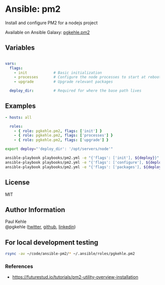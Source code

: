 # Ansible: pm2

Install and configure PM2 for a nodejs project

Available on Ansible Galaxy: [pgkehle.pm2](https://galaxy.ansible.com/pgkehle/pm2)


## Variables
```yaml

vars: 
  flags:
    - init            # Basic initialization
    - processes       # Configure the node processes to start at reboot
    - upgrade         # Upgrade relevant packages

  deploy_dir:         # Required for where the base path lives

```

## Examples

```YAML
- hosts: all

  roles:
    - { role: pgkehle.pm2, flags: ['init'] }     
    - { role: pgkehle.pm2, flags: ['processes'] }     
    - { role: pgkehle.pm2, flags: ['upgrade'] }     
```
```bash
export deploy="'deploy_dir': '/opt/servers/node'"

ansible-playbook playbooks/pm2.yml -e "{'flags': ['init'], ${deploy}}" -t init
ansible-playbook playbooks/pm2.yml -e "{'flags': ['configure'], ${deploy}}" -t processes
ansible-playbook playbooks/pm2.yml -e "{'flags': ['packages'], ${deploy}}" -t upgrade
```

## License

MIT

## Author Information

Paul Kehle  
@pgkehle ([twitter](https://twitter.com/pgkehle), [github](https://github.com/pgkehle), [linkedin](https://www.linkedin.com/in/pgkehle))

## For local development testing

```bash
rsync -av ~/code/ansible-pm2/* ~/.ansible/roles/pgkehle.pm2
```

### References

* https://futurestud.io/tutorials/pm2-utility-overview-installation